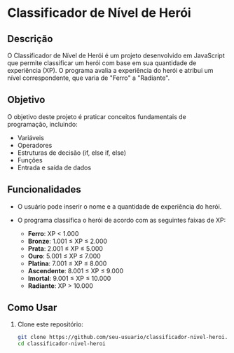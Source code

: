# Classificador de Nível de Herói

## Descrição

O Classificador de Nível de Herói é um projeto desenvolvido em JavaScript que permite classificar um herói com base em sua quantidade de experiência (XP). O programa avalia a experiência do herói e atribui um nível correspondente, que varia de "Ferro" a "Radiante".

## Objetivo

O objetivo deste projeto é praticar conceitos fundamentais de programação, incluindo:

- Variáveis
- Operadores
- Estruturas de decisão (if, else if, else)
- Funções
- Entrada e saída de dados

## Funcionalidades

- O usuário pode inserir o nome e a quantidade de experiência do herói.
- O programa classifica o herói de acordo com as seguintes faixas de XP:

  - **Ferro**: XP < 1.000
  - **Bronze**: 1.001 ≤ XP ≤ 2.000
  - **Prata**: 2.001 ≤ XP ≤ 5.000
  - **Ouro**: 5.001 ≤ XP ≤ 7.000
  - **Platina**: 7.001 ≤ XP ≤ 8.000
  - **Ascendente**: 8.001 ≤ XP ≤ 9.000
  - **Imortal**: 9.001 ≤ XP ≤ 10.000
  - **Radiante**: XP > 10.000

## Como Usar

1. Clone este repositório:
   ```bash
   git clone https://github.com/seu-usuario/classificador-nivel-heroi.git
   cd classificador-nivel-heroi
